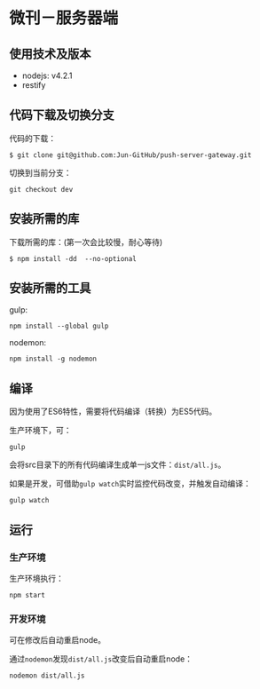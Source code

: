 # 微刊－服务器端

## 使用技术及版本

* nodejs: v4.2.1
* restify


## 代码下载及切换分支

代码的下载：

```
$ git clone git@github.com:Jun-GitHub/push-server-gateway.git
```

切换到当前分支：

```
git checkout dev
```

## 安装所需的库

下载所需的库：(第一次会比较慢，耐心等待)

```
$ npm install -dd  --no-optional
```

## 安装所需的工具

gulp:

```
npm install --global gulp
```

nodemon:

```
npm install -g nodemon
```

## 编译

因为使用了ES6特性，需要将代码编译（转换）为ES5代码。


生产环境下，可：

```
gulp
```

会将src目录下的所有代码编译生成单一js文件：`dist/all.js`。

如果是开发，可借助`gulp watch`实时监控代码改变，并触发自动编译：

```
gulp watch
```

## 运行

### 生产环境

生产环境执行：

```
npm start
```

###  开发环境

可在修改后自动重启node。

通过`nodemon`发现`dist/all.js`改变后自动重启node：

```
nodemon dist/all.js
```



